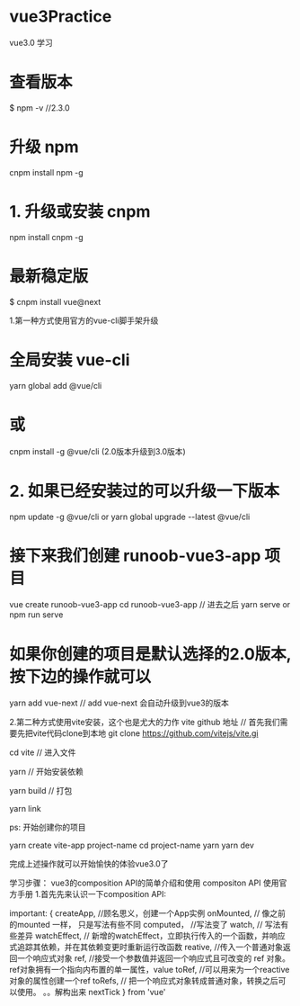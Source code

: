 # vue3Practice
vue3.0 学习

# 查看版本
$ npm -v  //2.3.0

# 升级 npm
cnpm install npm -g

# 1. 升级或安装 cnpm
npm install cnpm -g

# 最新稳定版
$ cnpm install vue@next


1.第一种方式使用官方的vue-cli脚手架升级
# 全局安装 vue-cli
yarn global add @vue/cli
# 或
cnpm install -g @vue/cli  (2.0版本升级到3.0版本)

# 2. 如果已经安装过的可以升级一下版本
npm update -g @vue/cli
or
yarn global upgrade --latest @vue/cli


# 接下来我们创建 runoob-vue3-app 项目
vue create runoob-vue3-app
cd runoob-vue3-app // 进去之后
yarn serve or npm run serve

# 如果你创建的项目是默认选择的2.0版本, 按下边的操作就可以
yarn add vue-next // add vue-next 会自动升级到vue3的版本

2.第二种方式使用vite安装，这个也是尤大的力作 vite github 地址
// 首先我们需要先把vite代码clone到本地
git clone https://github.com/vitejs/vite.gi

cd vite // 进入文件

yarn // 开始安装依赖

yarn build // 打包

yarn link

ps: 开始创建你的项目

yarn create vite-app project-name
cd project-name
yarn
yarn dev

完成上述操作就可以开始愉快的体验vue3.0了

学习步骤：
vue3的composition API的简单介绍和使用 compositon API 使用官方手册
1.首先先来认识一下composition API:

important: {
    createApp,             //顾名思义，创建一个App实例
    onMounted,             // 像之前的mounted 一样， 只是写法有些不同
    computed，             //写法变了
    watch,                // 写法有些差异
    watchEffect,          // 新增的watchEffect，立即执行传入的一个函数，并响应式追踪其依赖，并在其依赖变更时重新运行改函数
    reative,              //传入一个普通对象返回一个响应式对象
    ref,                  //接受一个参数值并返回一个响应式且可改变的 ref 对象。 ref对象拥有一个指向内布置的单一属性，value
    toRef,                //可以用来为一个reactive 对象的属性创建一个ref 
    toRefs,               // 把一个响应式对象转成普通对象，转换之后可以使用。 。。解构出来
    nextTick
} from 'vue'
 